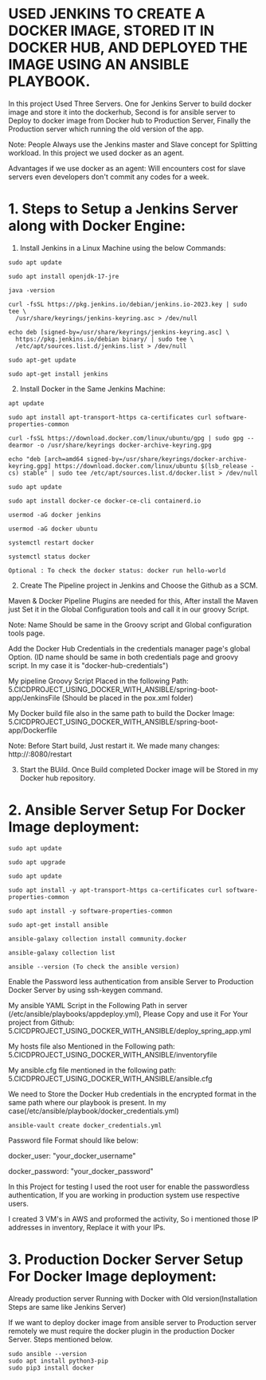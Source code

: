 # USED JENKINS TO CREATE A DOCKER IMAGE, STORED IT IN DOCKER HUB, AND DEPLOYED THE IMAGE USING AN ANSIBLE PLAYBOOK.

In this project Used Three Servers. One for Jenkins Server to build docker image and store it into the dockerhub, Second is for ansible server to Deploy to docker image from Docker hub to Production Server, Finally the Production server which running the old version of the app.

Note: People Always use the Jenkins master and Slave concept for Splitting workload. In this project we used
docker as an agent.

Advantages if we use docker as an agent: Will encounters cost for slave servers even developers don't commit any codes for a week.  

# 1. Steps to Setup a Jenkins Server along with Docker Engine:

1. Install Jenkins in a Linux Machine using the below Commands:

```
sudo apt update

sudo apt install openjdk-17-jre

java -version

curl -fsSL https://pkg.jenkins.io/debian/jenkins.io-2023.key | sudo tee \
  /usr/share/keyrings/jenkins-keyring.asc > /dev/null

echo deb [signed-by=/usr/share/keyrings/jenkins-keyring.asc] \
  https://pkg.jenkins.io/debian binary/ | sudo tee \
  /etc/apt/sources.list.d/jenkins.list > /dev/null

sudo apt-get update

sudo apt-get install jenkins

```

2. Install Docker in the Same Jenkins Machine:

```
apt update

sudo apt install apt-transport-https ca-certificates curl software-properties-common

curl -fsSL https://download.docker.com/linux/ubuntu/gpg | sudo gpg --dearmor -o /usr/share/keyrings docker-archive-keyring.gpg

echo "deb [arch=amd64 signed-by=/usr/share/keyrings/docker-archive-keyring.gpg] https://download.docker.com/linux/ubuntu $(lsb_release -cs) stable" | sudo tee /etc/apt/sources.list.d/docker.list > /dev/null

sudo apt update

sudo apt install docker-ce docker-ce-cli containerd.io

usermod -aG docker jenkins

usermod -aG docker ubuntu

systemctl restart docker

systemctl status docker

Optional : To check the docker status: docker run hello-world

```

2. Create The Pipeline project in Jenkins and Choose the Github as a SCM.

Maven & Docker Pipeline Plugins are needed for this, After install the Maven just Set it in the Global Configuration tools and call it in our groovy Script. 

Note: Name Should be same in the Groovy script and Global configuration tools page.

Add the Docker Hub Credentials in the credentials manager page's global Option. (ID name should be same in both credentials page and groovy script. In my case it is "docker-hub-credentials")

My pipeline Groovy Script Placed in the following Path: 5.CICDPROJECT_USING_DOCKER_WITH_ANSIBLE/spring-boot-app/JenkinsFile (Should be placed in the pox.xml folder)

My Docker build file also in the same path to build the Docker Image: 5.CICDPROJECT_USING_DOCKER_WITH_ANSIBLE/spring-boot-app/Dockerfile

Note: Before Start build, Just restart it. We made many changes: http://<ec2-instance-public-ip>:8080/restart

3. Start the BUild. Once Build completed Docker image will be Stored in my Docker hub repository.


# 2. Ansible Server Setup For Docker Image deployment:

```
sudo apt update

sudo apt upgrade

sudo apt update

sudo apt install -y apt-transport-https ca-certificates curl software-properties-common

sudo apt install -y software-properties-common

sudo apt-get install ansible

ansible-galaxy collection install community.docker

ansible-galaxy collection list

ansible --version (To check the ansible version)
```

Enable the Password less authentication from ansible Server to Production Docker Server by using ssh-keygen command.

My ansible YAML Script in the Following Path in server (/etc/ansible/playbooks/appdeploy.yml), Please Copy and use it For Your project from Github:  5.CICDPROJECT_USING_DOCKER_WITH_ANSIBLE/deploy_spring_app.yml

My hosts file also Mentioned in the Following path: 5.CICDPROJECT_USING_DOCKER_WITH_ANSIBLE/inventoryfile

My ansible.cfg file mentioned in the following path: 5.CICDPROJECT_USING_DOCKER_WITH_ANSIBLE/ansible.cfg

We need to Store the Docker Hub credentials in the encrypted format in the same path where our playbook is present.
In my case(/etc/ansible/playbook/docker_credentials.yml)

```
ansible-vault create docker_credentials.yml

```

Password file Format should like below:

docker_user: "your_docker_username"

docker_password: "your_docker_password"

In this Project for testing I used the root user for enable the passwordless authentication, If you are working in production system use respective users.

I created 3 VM's in AWS and proformed the activity, So i mentioned those IP addresses in inventory, Replace it with your IPs.

# 3. Production Docker Server Setup For Docker Image deployment:

Already production server Running with Docker with Old version(Installation Steps are same like Jenkins Server)

If we want to deploy docker image from ansible server to Production server remotely we must require the docker plugin in the production Docker Server. Steps mentioned below.

```
sudo ansible --version
sudo apt install python3-pip
sudo pip3 install docker
```


